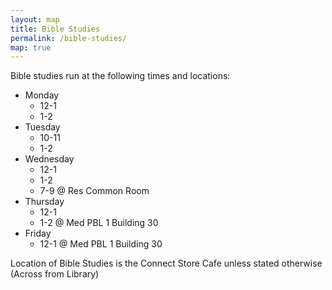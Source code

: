 ```yaml
---
layout: map
title: Bible Studies
permalink: /bible-studies/
map: true
---
```


Bible studies run at the following times and locations:

- Monday
    - 12-1
    - 1-2
- Tuesday
    - 10-11
    - 1-2
- Wednesday
    - 12-1
    - 1-2
    - 7-9 @ Res Common Room
- Thursday
    - 12-1
    - 1-2 @ Med PBL 1 Building 30
- Friday
    - 12-1 @ Med PBL 1 Building 30

Location of Bible Studies is the Connect Store Cafe unless stated otherwise
(Across from Library)
